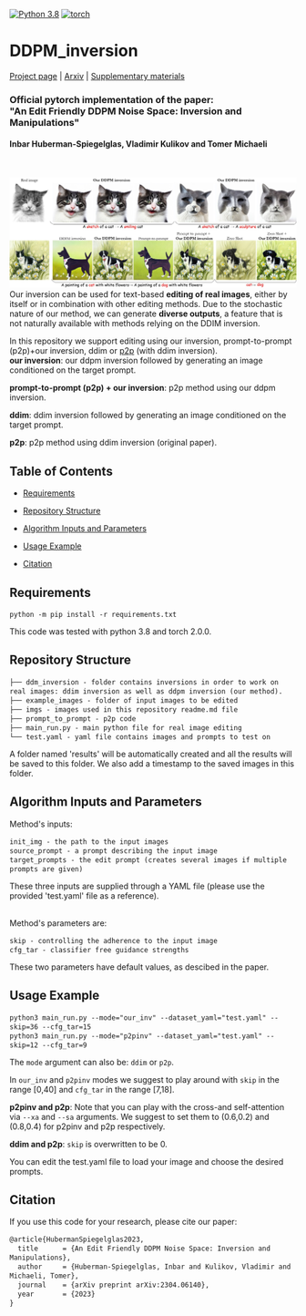 <!-- [![DDPM inversion](https://img.shields.io/badge/single%20image-generative%20model-yellow)](https://github.com/topics/single-image-generation) -->
[![Python 3.8](https://img.shields.io/badge/python-3.812+-blue)](https://www.python.org/downloads/release/python-38/)
[![torch](https://img.shields.io/badge/torch-2.0.0+-green)](https://pytorch.org/)


# DDPM_inversion

[Project page](https://inbarhub.github.io/DDPM_inversion/) | [Arxiv](https://arxiv.org/abs/2304.06140) | [Supplementary materials](https://inbarhub.github.io/DDPM_inversion/resources/inversion_supp.pdf)
### Official pytorch implementation of the paper: <br>"An Edit Friendly DDPM Noise Space: Inversion and Manipulations"
#### Inbar Huberman-Spiegelglas, Vladimir Kulikov and Tomer Michaeli 
<br>

![](imgs/teaser.jpg)
Our inversion can be used for text-based **editing of real images**, either by itself or in combination with other editing methods.
Due to the stochastic nature of our method, we can generate **diverse outputs**, a feature that is not naturally available with methods relying on the DDIM inversion.

In this repository we support editing using our inversion, prompt-to-prompt (p2p)+our inversion, ddim or [p2p](https://github.com/google/prompt-to-prompt) (with ddim inversion).<br>
**our inversion**: our ddpm inversion followed by generating an image conditioned on the target prompt. 

**prompt-to-prompt (p2p) + our inversion**: p2p method using our ddpm inversion. 

**ddim**: ddim inversion followed by generating an image conditioned on the target prompt.

**p2p**: p2p method using ddim inversion (original paper).

## Table of Contents
* [Requirements](#Requirements)
* [Repository Structure](#Repository-Structure)
* [Algorithm Inputs and Parameters](#Algorithm-Inputs-and-Parameters)
* [Usage Example](#Usage-Example)

* [Citation](#Citation)

## Requirements 

```
python -m pip install -r requirements.txt
```
This code was tested with python 3.8 and torch 2.0.0. 

## Repository Structure 
```
├── ddm_inversion - folder contains inversions in order to work on real images: ddim inversion as well as ddpm inversion (our method).
├── example_images - folder of input images to be edited
├── imgs - images used in this repository readme.md file
├── prompt_to_prompt - p2p code
├── main_run.py - main python file for real image editing
└── test.yaml - yaml file contains images and prompts to test on
```

A folder named 'results' will be automatically created and all the results will be saved to this folder. We also add a timestamp to the saved images in this folder.

## Algorithm Inputs and Parameters
Method's inputs: 
```
init_img - the path to the input images
source_prompt - a prompt describing the input image
target_prompts - the edit prompt (creates several images if multiple prompts are given)
```
These three inputs are supplied through a YAML file (please use the provided 'test.yaml' file as a reference).

<br>
Method's parameters are:

```
skip - controlling the adherence to the input image
cfg_tar - classifier free guidance strengths
```
These two parameters have default values, as descibed in the paper.

## Usage Example 
```
python3 main_run.py --mode="our_inv" --dataset_yaml="test.yaml" --skip=36 --cfg_tar=15 
python3 main_run.py --mode="p2pinv" --dataset_yaml="test.yaml" --skip=12 --cfg_tar=9 

```
The ```mode``` argument can also be: ```ddim``` or ```p2p```.

In ```our_inv``` and ```p2pinv``` modes we suggest to play around with ```skip``` in the range [0,40] and ```cfg_tar``` in the range [7,18].

**p2pinv and p2p**:
Note that you can play with the cross-and self-attention via ```--xa``` and ```--sa``` arguments. We suggest to set them to (0.6,0.2) and (0.8,0.4) for p2pinv and p2p respectively.

**ddim and p2p**:
```skip``` is overwritten to be 0.

<!-- ## Create Your Own Editing with Our Method
(1) Add your image to /example_images. <br>
(2) Run ``main_run.py --mode="our_inv"``, choose ``skip`` and ``cfg_tar``. <br>

Example:
```
python3 main_run.py --skip=20 --cfg_tar=10 --img_name=gnochi_mirror --cfg_src='a cat is sitting next to a mirror' --cfg_tar='a drawing of a cat sitting next to a mirror'
```  -->

You can edit the test.yaml file to load your image and choose the desired prompts.

<!-- ## Sources 

The DDPM code was adapted from the following [pytorch implementation of DDPM](https://github.com/lucidrains/denoising-diffusion-pytorch). 

The modified CLIP model as well as most of the code in `./text2live_util/` directory was taken from the [official Text2live repository](https://github.com/omerbt/Text2LIVE).  -->
 
## Citation
If you use this code for your research, please cite our paper:
```
@article{HubermanSpiegelglas2023,
  title      = {An Edit Friendly DDPM Noise Space: Inversion and Manipulations},
  author     = {Huberman-Spiegelglas, Inbar and Kulikov, Vladimir and Michaeli, Tomer},
  journal    = {arXiv preprint arXiv:2304.06140},
  year       = {2023}
}
```